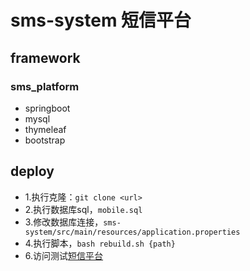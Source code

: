 # sms-system 短信平台

## framework
### sms_platform
+ springboot
+ mysql
+ thymeleaf
+ bootstrap

## deploy
- 1.执行克隆：`git clone <url>` 
- 2.执行数据库sql，`mobile.sql`
- 3.修改数据库连接，`sms-system/src/main/resources/application.properties`
- 4.执行脚本，`bash rebuild.sh {path}`
- 6.访问测试[短信平台](http://127.0.0.1:9000)
